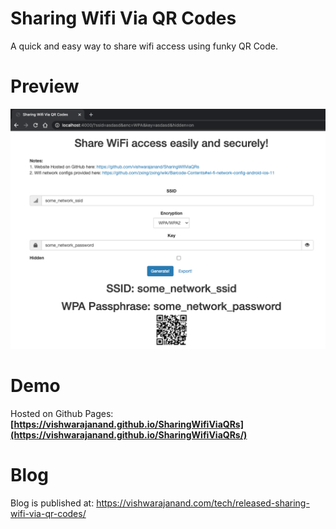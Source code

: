 # Sharing Wifi Via QR Codes

A quick and easy way to share wifi access using funky QR Code.


# Preview

![Preview](https://github.com/vishwarajanand/SharingWifiViaQRs/blob/main/demo.png?raw=true "Preview")


# Demo

Hosted on Github Pages:
**[https://vishwarajanand.github.io/SharingWifiViaQRs](https://vishwarajanand.github.io/SharingWifiViaQRs/)**

# Blog

Blog is published at: https://vishwarajanand.com/tech/released-sharing-wifi-via-qr-codes/

